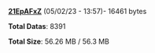 [**21EpAFxZ**](/data/21EpAFxZ.txt) (05/02/23 - 13:57)- 16461 bytes

**Total Datas**: 8391

**Total Size**: 56.26 MB / 56.3 MB